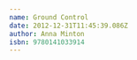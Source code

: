 ```yaml
---
name: Ground Control
date: 2012-12-31T11:45:39.086Z
author: Anna Minton
isbn: 9780141033914
---
```


